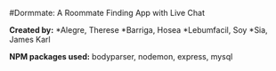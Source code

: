 #Dormmate: A Roommate Finding App with Live Chat

**Created by:**
*Alegre, Therese
*Barriga, Hosea
*Lebumfacil, Soy
*Sia, James Karl


**NPM packages used:**
bodyparser,
nodemon,
express,
mysql



